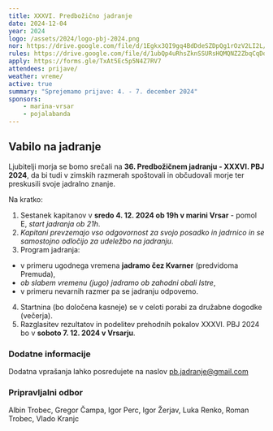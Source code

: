 ```yaml
---
title: XXXVI. Predbožično jadranje
date: 2024-12-04
year: 2024
logo: /assets/2024/logo-pbj-2024.png
nor: https://drive.google.com/file/d/1Egkx3QI9gq4BdDdeSZDpQg1rOzV2LI2L/view?usp=sharing
rules: https://drive.google.com/file/d/1ubQp4uRhsZknSSURsHQMQNZ2ZbqCqDqU/view?usp=sharing
apply: https://forms.gle/TxAt5Ec5p5N4Z7RV7
attendees: prijave/
weather: vreme/
active: true
summary: "Sprejemamo prijave: 4. - 7. december 2024"
sponsors:
    - marina-vrsar
    - pojalabanda
---
```


## Vabilo na jadranje
Ljubitelji morja se bomo srečali na **36. Predbožičnem jadranju - XXXVI. PBJ 2024**, da bi tudi v zimskih razmerah spoštovali in občudovali morje ter preskusili svoje jadralno znanje.

Na kratko:
1. Sestanek kapitanov v **sredo 4. 12. 2024 ob 19h v marini Vrsar** - pomol E, *start jadranja ob 21h*.
2. *Kapitani prevzemajo vso odgovornost za svojo posadko in jadrnico in se samostojno odločijo za udeležbo na jadranju*.
3. Program jadranja:
 - v primeru ugodnega vremena **jadramo čez Kvarner** (predvidoma Premuda),
 - *ob slabem vremenu (jugo) jadramo ob zahodni obali Istre*,
 - v primeru nevarnih razmer pa se jadranju odpovemo.
4. Startnina (bo določena kasneje) se v celoti porabi za družabne dogodke (večerja).
5. Razglasitev rezultatov in podelitev prehodnih pokalov XXXVI. PBJ 2024 bo v **soboto 7. 12. 2024 v Vrsarju**.

### Dodatne informacije
Dodatna vprašanja lahko posredujete na naslov [pb.jadranje@gmail.com](mailto:pb.jadranje@gmail.com)

### Pripravljalni odbor
Albin Trobec, Gregor Čampa, Igor Perc, Igor Žerjav, Luka Renko, Roman Trobec, Vlado Kranjc